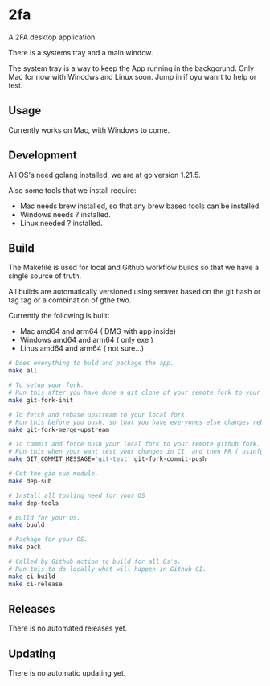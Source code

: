 # 2fa

A 2FA desktop application.

There is a systems tray and a main window.

The system tray is a way to keep the App running in the backgorund. Only Mac for now with Winodws and Linux soon. Jump in if oyu wanrt to help or test.

## Usage

Currently works on Mac, with Windows to come.

## Development

All OS's need golang installed, we are at go version 1.21.5.

Also some tools that we install require:

- Mac needs brew installed, so that any brew based tools can be installed.
- Windows needs ? installed.
- Linux needed ? installed.

## Build

The Makefile is used for local and Github workflow builds so that we have a single source of truth.

All builds are automatically versioned using semver
based on the git hash or tag tag or a combination of gthe two.

Currently the following is built:

- Mac amd64 and arm64 ( DMG with app inside)
- Windows amd64 and arm64 ( only exe )
- Linus amd64 and arm64 ( not sure...)


```sh
# Does everything to buld and package the app.
make all

# To setup your fork. 
# Run this after you have done a git clone of your remote fork to your local laptop.
make git-fork-init

# To fetch and rebase upstream to your local fork. 
# Run this before you push, so that you have everyones else changes rebased onto your repoö
make git-fork-merge-upstream

# To commit and force push your local fork to your remote github fork.
# Run this when your want test your changes in CI, and then PR ( usinfg the wbe gui ) to the remote Upstream repo.
make GIT_COMMIT_MESSAGE='git-test' git-fork-commit-push

# Get the gio sub module.
make dep-sub 

# Install all tooling need for your OS
make dep-tools

# Bulld for your OS.
make buuld

# Package for your OS.
make pack

# Called by Github action to build for all Os's.
# Run this to do locally what will happen in Github CI.
make ci-build
make ci-release
```

## Releases

There is no automated releases yet.

## Updating

There is no automatic updating yet.


